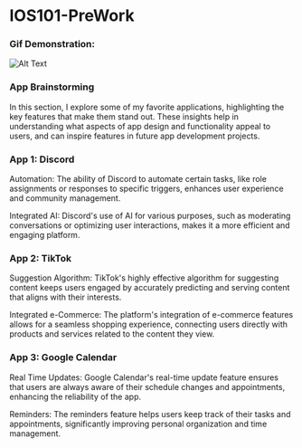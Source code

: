 
# IOS101-PreWork

### Gif Demonstration:
![Alt Text](https://github.com/Josee1031/IOS101-PreWork/blob/main/Jan-11-2024%2000-20-38.gif)

### App Brainstorming
In this section, I explore some of my favorite applications, highlighting the key features that make them stand out. These insights help in understanding what aspects of app design and functionality appeal to users, and can inspire features in future app development projects.

### App 1: Discord
Automation: The ability of Discord to automate certain tasks, like role assignments or responses to specific triggers, enhances user experience and community management.

Integrated AI: Discord's use of AI for various purposes, such as moderating conversations or optimizing user interactions, makes it a more efficient and engaging platform.

### App 2: TikTok
Suggestion Algorithm: TikTok's highly effective algorithm for suggesting content keeps users engaged by accurately predicting and serving content that aligns with their interests.

Integrated e-Commerce: The platform's integration of e-commerce features allows for a seamless shopping experience, connecting users directly with products and services related to the content they view.

### App 3: Google Calendar
Real Time Updates: Google Calendar's real-time update feature ensures that users are always aware of their schedule changes and appointments, enhancing the reliability of the app.

Reminders: The reminders feature helps users keep track of their tasks and appointments, significantly improving personal organization and time management.


